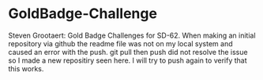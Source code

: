 # GoldBadge-Challenge
Steven Grootaert: Gold Badge Challenges for SD-62. When making an initial repository via github the readme file was not on my local system and caused an error with the push. git pull then push did not resolve the issue so I made a new repositiry seen here. I will try to push again to verify that this works. 
